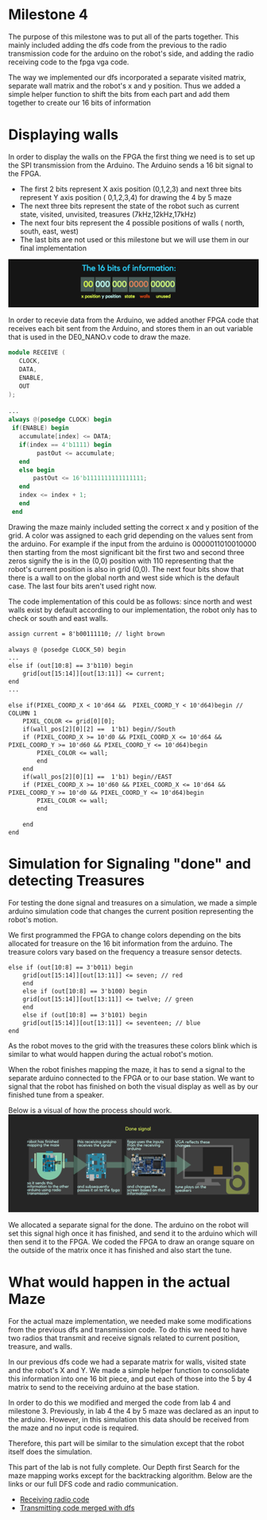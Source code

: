 # Milestone 4

The purpose of this milestone was to put all of the parts together. This mainly included adding the dfs code from the previous to the radio transmission code for the arduino on the robot's side, and adding the radio receiving code to the fpga vga code. 

The way we implemented our dfs incorporated a separate visited matrix, separate wall matrix and the robot's x and y position. Thus we added a simple helper function to shift the bits from each part and add them together to create our 16 bits of information


# Displaying walls
In order to display the walls on the FPGA the first thing we need is to set up the SPI transmission from the Arduino. The Arduino sends a 16 bit signal to the FPGA. 
  * The first 2 bits represent X axis position (0,1,2,3) and next three bits represent Y axis position ( 0,1,2,3,4) for drawing the 4     by 5 maze
  * The next three bits represent the state of the robot such as current state, visited, unvisited, treasures (7kHz,12kHz,17kHz)
  * The next four bits represent the 4 possible positions of walls ( north, south, east, west)
  * The last bits are not used or this milestone but we will use them in our final implementation
  
  ![](z1.png)
  
 In order to recevie data from the Arduino, we added another FPGA code that receives each bit sent from the Arduino, and stores them in an out variable that is used in the DE0_NANO.v code to draw the maze.
 ```verilog
 module RECEIVE (
	CLOCK,
	DATA,
	ENABLE,
	OUT
);

...
always @(posedge CLOCK) begin
  if(ENABLE) begin
  	accumulate[index] <= DATA;
	if(index == 4'b1111) begin
	     pastOut <= accumulate;
	end
	else begin
	    pastOut <= 16'b1111111111111111;
	end
	index <= index + 1;
	end
  end
 ```
Drawing the maze mainly included setting the correct x and y position of the grid. A color was assigned to each grid depending on the values sent from the arduino. 
For example if the input from the arduino is 0000011010010000 then starting from the most significant bit the first two and second three zeros signify the is in the (0,0) position with 110 representing that the robot's current position is also in grid (0,0). The next four bits show that there is a wall to on the global north and west side which is the default case. The last four bits aren't used right now.  

The code implementation of this could be as follows: since north and west walls exist by default according to our implementation, the robot only has to check or south and east walls. 
```
assign current = 8'b00111110; // light brown

always @ (posedge CLOCK_50) begin
...
else if (out[10:8] == 3'b110) begin
	grid[out[15:14]][out[13:11]] <= current;
end
...

else if(PIXEL_COORD_X < 10'd64 &&  PIXEL_COORD_Y < 10'd64)begin // COLUMN 1
	PIXEL_COLOR <= grid[0][0];
	if(wall_pos[2][0][2] ==  1'b1) begin//South
	if (PIXEL_COORD_X >= 10'd0 && PIXEL_COORD_X <= 10'd64 && PIXEL_COORD_Y >= 10'd60 && PIXEL_COORD_Y <= 10'd64)begin
		PIXEL_COLOR <= wall; 
		end			
	end
	if(wall_pos[2][0][1] ==  1'b1) begin//EAST
	if (PIXEL_COORD_X >= 10'd60 && PIXEL_COORD_X <= 10'd64 && PIXEL_COORD_Y >= 10'd0 && PIXEL_COORD_Y <= 10'd64)begin
		PIXEL_COLOR <= wall; 
		end

	end
end

```
# Simulation for Signaling "done" and detecting Treasures

For testing the done signal and treasures on a simulation, we made a simple arduino simulation code that changes the current position representing the robot's motion. 

We first programmed the FPGA to change colors depending on the bits allocated for treasure on the 16 bit information from the arduino. The treasure colors vary based on the frequency a treasure sensor detects. 

```
else if (out[10:8] == 3'b011) begin
	grid[out[15:14]][out[13:11]] <= seven; // red
	end
	else if (out[10:8] == 3'b100) begin
	grid[out[15:14]][out[13:11]] <= twelve; // green
	end
	else if (out[10:8] == 3'b101) begin
	grid[out[15:14]][out[13:11]] <= seventeen; // blue
end
```
As the robot moves to the grid with the treasures these colors blink which is similar to what would happen during the actual robot's motion. 

When the robot finishes mapping the maze, it has to send a signal to the separate arduino connected to the FPGA or to our base station. We want to signal that the robot has finished on both the visual display as well as by our finished tune from a speaker.

Below is a visual of how the process should work.
  ![](z3.png)

We allocated a separate signal for the done. The arduino on the robot will set this signal high once it has finished, and send it to the arduino which will then send it to the FPGA. We coded the FPGA to draw an orange square on the outside of the matrix once it has finished and also start the tune.

# What would happen in the actual Maze
For the actual maze implementation, we needed make some modifications from the previous dfs and transmission code. To do this we need to have two radios that transmit and receive signals related to current position, treasure, and walls.

In our previous dfs code we had a separate matrix for walls, visited state and the robot's X and Y. We made a simple helper function to consolidate this information into one 16 bit piece, and put each of those into the 5 by 4 matrix to send to the receiving arduino at the base station.

In order to do this we modified and merged the code from lab 4 and milestone 3. Previously, in lab 4 the 4 by 5 maze was declared as an input to the arduino. However, in this simulation this data should be received from the maze and no input code is required. 

Therefore, this part will be similar to the simulation except that the robot itself does the simulation. 

This part of the lab is not fully complete. Our Depth first Search for the maze mapping works except for the backtracking algorithm. 
Below are the links or our full DFS code and radio communication. 

* [Receiving radio code](radioandFPGA.ino)
* [Transmitting code merged with dfs](merged.ino)

